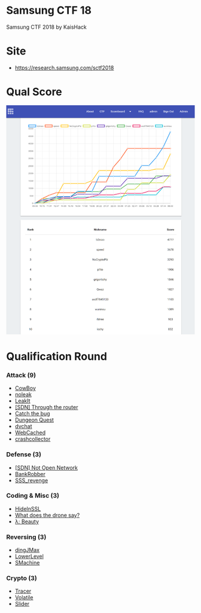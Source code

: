 # Samsung CTF 18
Samsung CTF 2018 by KaisHack

# Site
- https://research.samsung.com/sctf2018

# Qual Score
![Qual Top 10 Players](./qual_top10_players.png)

# Qualification Round

### Attack (9)
  - [CowBoy](./attack/CowBoy)
  - [noleak](./attack/noleak)
  - [LeakIt](./attack/LeakIt)
  - [\[SDN\] Through the router](./attack/Through_The_Router)
  - [Catch the bug](./attack/catch_the_bug)
  - [Dungeon Quest](./attack/DungeonQuest)
  - [dvchat](./attack/dvchat)
  - [WebCached](./attack/WebCached)
  - [crashcollector](./attack/crashcollector)

### Defense (3)
  - [\[SDN\] Not Open Network](./defense/SDN-NotOpenNetwork)
  - [BankRobber](./defense/BankRobber)
  - [SSS_revenge](./defense/SSS_binary)

### Coding & Misc (3)
  - [HideInSSL](./coding/HideInSSL)
  - [What does the drone say?](./coding/What_does_the_drone_say%3F)
  - [λ: Beauty](./coding/Lambda_Beauty)

### Reversing (3)
  - [dingJMax](./reversing/dingJMax)
  - [LowerLevel](./reversing/LowerLevel)
  - [SMachine](./reversing/SMachine)

### Crypto (3)
  - [Tracer](./crypto/Tracer)
  - [Volatile](./crypto/Volatile)
  - [Slider](./crypto/Slider)


